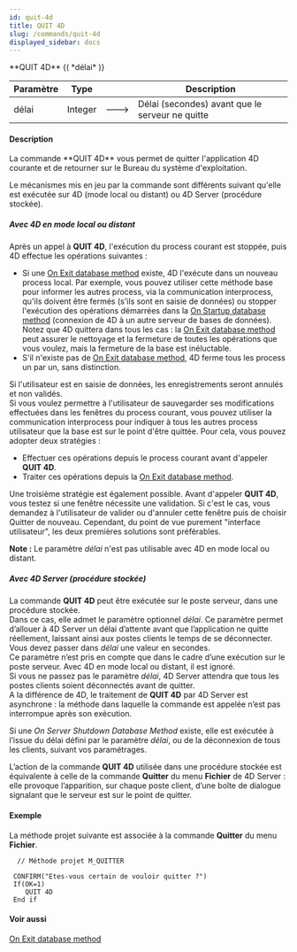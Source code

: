 ```yaml
---
id: quit-4d
title: QUIT 4D
slug: /commands/quit-4d
displayed_sidebar: docs
---
```


<!--REF #_command_.QUIT 4D.Syntax-->**QUIT 4D** {( *délai* )}<!-- END REF-->
<!--REF #_command_.QUIT 4D.Params-->
| Paramètre | Type |  | Description |
| --- | --- | --- | --- |
| délai | Integer | &#x1F852; | Délai (secondes) avant que le serveur ne quitte |

<!-- END REF-->

#### Description 

<!--REF #_command_.QUIT 4D.Summary-->La commande **QUIT 4D**  vous permet de quitter l'application 4D courante et de retourner sur le Bureau du système d'exploitation.<!-- END REF--> 

Le mécanismes mis en jeu par la commande sont différents suivant qu'elle est exécutée sur 4D (mode local ou distant) ou 4D Server (procédure stockée). 

##### Avec 4D en mode local ou distant 

Après un appel à **QUIT 4D**, l'exécution du process courant est stoppée, puis 4D effectue les opérations suivantes :

* Si une [On Exit database method](on-exit-database-method.md) existe, 4D l'exécute dans un nouveau process local. Par exemple, vous pouvez utiliser cette méthode base pour informer les autres process, via la communication interprocess, qu'ils doivent être fermés (s'ils sont en saisie de données) ou stopper l'exécution des opérations démarrées dans la [On Startup database method](on-startup-database-method.md) (connexion de 4D à un autre serveur de bases de données). Notez que 4D quittera dans tous les cas : la [On Exit database method](on-exit-database-method.md) peut assurer le nettoyage et la fermeture de toutes les opérations que vous voulez, mais la fermeture de la base est inéluctable.
* S'il n'existe pas de [On Exit database method](on-exit-database-method.md), 4D ferme tous les process un par un, sans distinction.

Si l'utilisateur est en saisie de données, les enregistrements seront annulés et non validés.   
Si vous voulez permettre à l'utilisateur de sauvegarder ses modifications effectuées dans les fenêtres du process courant, vous pouvez utiliser la communication interprocess pour indiquer à tous les autres process utilisateur que la base est sur le point d'être quittée. Pour cela, vous pouvez adopter deux stratégies :

* Effectuer ces opérations depuis le process courant avant d'appeler **QUIT 4D**.
* Traiter ces opérations depuis la [On Exit database method](on-exit-database-method.md).

Une troisième stratégie est également possible. Avant d'appeler **QUIT 4D**, vous testez si une fenêtre nécessite une validation. Si c'est le cas, vous demandez à l'utilisateur de valider ou d'annuler cette fenêtre puis de choisir Quitter de nouveau. Cependant, du point de vue purement "interface utilisateur", les deux premières solutions sont préférables.

**Note :** Le paramètre *délai* n'est pas utilisable avec 4D en mode local ou distant.

##### Avec 4D Server (procédure stockée) 

La commande **QUIT 4D** peut être exécutée sur le poste serveur, dans une procédure stockée.   
Dans ce cas, elle admet le paramètre optionnel *délai*. Ce paramètre permet d’allouer à 4D Server un délai d’attente avant que l’application ne quitte réellement, laissant ainsi aux postes clients le temps de se déconnecter. Vous devez passer dans *délai* une valeur en secondes.   
Ce paramètre n’est pris en compte que dans le cadre d’une exécution sur le poste serveur. Avec 4D en mode local ou distant, il est ignoré.   
Si vous ne passez pas le paramètre *délai*, 4D Server attendra que tous les postes clients soient déconnectés avant de quitter.   
A la différence de 4D, le traitement de **QUIT 4D** par 4D Server est asynchrone : la méthode dans laquelle la commande est appelée n’est pas interrompue après son exécution. 

Si une *On Server Shutdown Database Method* existe, elle est exécutée à l’issue du délai défini par le paramètre *délai*, ou de la déconnexion de tous les clients, suivant vos paramétrages. 

L’action de la commande **QUIT 4D** utilisée dans une procédure stockée est équivalente à celle de la commande **Quitter** du menu **Fichier** de 4D Server : elle provoque l’apparition, sur chaque poste client, d’une boîte de dialogue signalant que le serveur est sur le point de quitter. 

#### Exemple 

La méthode projet suivante est associée à la commande **Quitter** du menu **Fichier**.

```4d
  // Méthode projet M_QUITTER
 
 CONFIRM("Etes-vous certain de vouloir quitter ?")
 If(OK=1)
    QUIT 4D
 End if
```

#### Voir aussi 

[On Exit database method](on-exit-database-method.md)  